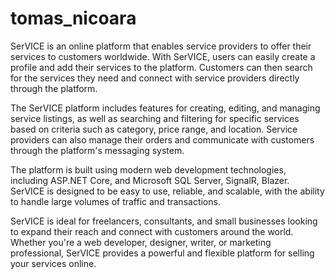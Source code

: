 # tomas_nicoara
SerVICE is an online platform that enables service providers to offer their services to customers worldwide. With SerVICE, users can easily create a profile and add their services to the platform. Customers can then search for the services they need and connect with service providers directly through the platform.

The SerVICE platform includes features for creating, editing, and managing service listings, as well as searching and filtering for specific services based on criteria such as category, price range, and location. Service providers can also manage their orders and communicate with customers through the platform's messaging system.

The platform is built using modern web development technologies, including ASP.NET Core, and Microsoft SQL Server, SignalR, Blazer. SerVICE is designed to be easy to use, reliable, and scalable, with the ability to handle large volumes of traffic and transactions.

SerVICE is ideal for freelancers, consultants, and small businesses looking to expand their reach and connect with customers around the world. Whether you're a web developer, designer, writer, or marketing professional, SerVICE provides a powerful and flexible platform for selling your services online.
